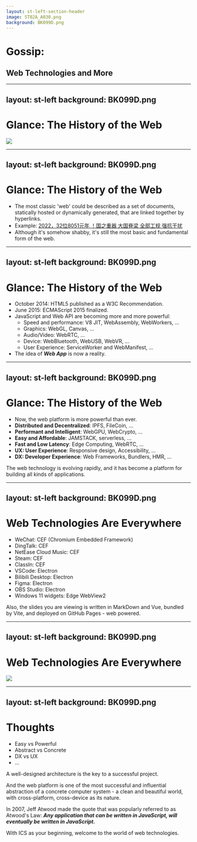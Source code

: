 ```yaml
---
layout: st-left-section-header
image: ST02A_A030.png
background: BK099D.png
---
```


# Gossip:
## Web Technologies and More

---
layout: st-left
background: BK099D.png
---

# Glance: The History of the Web

<img src="@/images/e1.png">

---
layout: st-left
background: BK099D.png
---

# Glance: The History of the Web

- The most classic 'web' could be described as a set of documents, statically hosted or dynamically generated, that are linked together by hyperlinks.
- Example: [2022，32位8051元年 ！国之重器 大国脊梁 全部工规 强抗干扰](http://www.stcmcudata.com)
- Although it's somehow shabby, it's still the most basic and fundamental form of the web.

---
layout: st-left
background: BK099D.png
---

# Glance: The History of the Web

- October 2014: HTML5 published as a W3C Recommendation.
- June 2015: ECMAScript 2015 finalized.
- JavaScript and Web API are becoming more and more powerful:
  - Speed and performance: V8 JIT, WebAssembly, WebWorkers, ...
  - Graphics: WebGL, Canvas, ...
  - Audio/Video: WebRTC, ...
  - Device: WebBluetooth, WebUSB, WebVR, ...
  - User Experience: ServiceWorker and WebManifest, ...
- The idea of ***Web App*** is now a reality.

---
layout: st-left
background: BK099D.png
---

# Glance: The History of the Web

- Now, the web platform is more powerful than ever.
- **Distributed and Decentralized**: IPFS, FileCoin, ...
- **Performant and Intelligent**: WebGPU, WebCrypto, ...
- **Easy and Affordable**: JAMSTACK, serverless, ...
- **Fast and Low Latency**: Edge Computing, WebRTC, ...
- **UX: User Experience**: Responsive design, Accessibility, ...
- **DX: Developer Experience**: Web Frameworks, Bundlers, HMR, ...

The web technology is evolving rapidly, and it has become a platform for building all kinds of applications.

---
layout: st-left
background: BK099D.png
---

# Web Technologies Are Everywhere

- WeChat: CEF (Chromium Embedded Framework)
- DingTalk: CEF
- NetEase Cloud Music: CEF
- Steam: CEF
- ClassIn: CEF
- VSCode: Electron
- Bilibili Desktop: Electron
- Figma: Electron
- OBS Studio: Electron
- Windows 11 widgets: Edge WebView2

Also, the slides you are viewing is written in MarkDown and Vue, bundled by Vite, and deployed on GitHub Pages - web powered.

---
layout: st-left
background: BK099D.png
---

# Web Technologies Are Everywhere

<div class="flex justify-center">
  <img src="@/images/e2.png" class="h-90">
</div>

---
layout: st-left
background: BK099D.png
---

# Thoughts

- Easy vs Powerful
- Abstract vs Concrete
- DX vs UX
- ...

A well-designed architecture is the key to a successful project.

And the web platform is one of the most successful and influential abstraction of a concrete computer system - a clean and beautiful world, with cross-platform, cross-device as its nature.

In 2007, Jeff Atwood made the quote that was popularly referred to as Atwood's Law: ***Any application that can be written in JavaScript, will eventually be written in JavaScript.***

With ICS as your beginning, welcome to the world of web technologies.